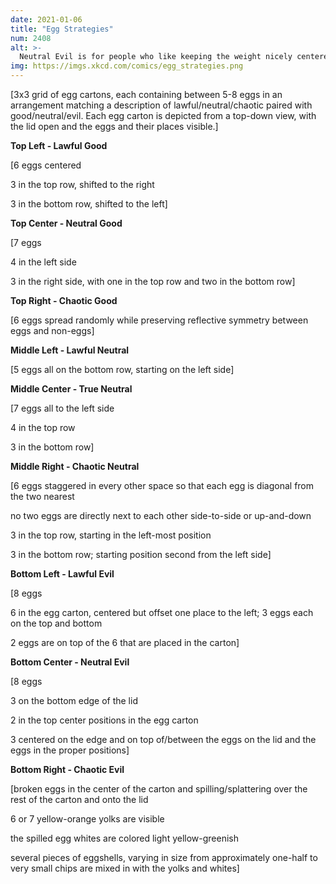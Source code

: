 ```yaml
---
date: 2021-01-06
title: "Egg Strategies"
num: 2408
alt: >-
  Neutral Evil is for people who like keeping the weight nicely centered in the carton, but also hate everyone else who wants that.
img: https://imgs.xkcd.com/comics/egg_strategies.png
---
```

[3x3 grid of egg cartons, each containing between 5-8 eggs in an arrangement matching a description of lawful/neutral/chaotic paired with good/neutral/evil. Each egg carton is depicted from a top-down view, with the lid open and the eggs and their places visible.]

**Top Left - Lawful Good**

[6 eggs centered

3 in the top row, shifted to the right

3 in the bottom row, shifted to the left]

**Top Center - Neutral Good**

[7 eggs

4 in the left side

3 in the right side, with one in the top row and two in the bottom row]

**Top Right - Chaotic Good**

[6 eggs spread randomly while preserving reflective symmetry between eggs and non-eggs]

**Middle Left - Lawful Neutral**

[5 eggs all on the bottom row, starting on the left side]

**Middle Center - True Neutral**

[7 eggs all to the left side

4 in the top row

3 in the bottom row]

**Middle Right - Chaotic Neutral**

[6 eggs staggered in every other space so that each egg is diagonal from the two nearest

no two eggs are directly next to each other side-to-side or up-and-down

3 in the top row, starting in the left-most position

3 in the bottom row; starting position second from the left side]

**Bottom Left - Lawful Evil**

[8 eggs

6 in the egg carton, centered but offset one place to the left; 3 eggs each on the top and bottom

2 eggs are on top of the 6 that are placed in the carton]

**Bottom Center - Neutral Evil**

[8 eggs

3 on the bottom edge of the lid

2 in the top center positions in the egg carton

3 centered on the edge and on top of/between the eggs on the lid and the eggs in the proper positions]

**Bottom Right - Chaotic Evil**

[broken eggs in the center of the carton and spilling/splattering over the rest of the carton and onto the lid

6 or 7 yellow-orange yolks are visible

the spilled egg whites are colored light yellow-greenish

several pieces of eggshells, varying in size from approximately one-half to very small chips are mixed in with the yolks and whites]